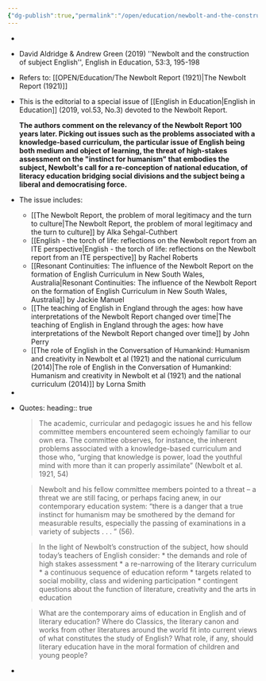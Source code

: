 ```yaml
---
{"dg-publish":true,"permalink":"/open/education/newbolt-and-the-construction-of-subject-english/"}
---
```




- 
- David Aldridge & Andrew Green (2019) ''Newbolt and the construction of subject English'', English in Education, 53:3, 195-198
- Refers to: [[OPEN/Education/The Newbolt Report (1921)\|The Newbolt Report (1921)]]
- This is the editorial to a special issue of [[English in Education\|English in Education]] (2019, vol.53, No.3) devoted to the Newbolt Report.
  
  **The authors comment on the relevancy of the Newbolt Report 100 years later. Picking out issues such as the problems associated with a knowledge-based curriculum, the particular issue of English being both medium and object of learning, the threat of high-stakes assessment on the "instinct for humanism" that embodies the subject, Newbolt's call for a re-conception of national education, of literacy education bridging social divisions and the subject being a liberal and democratising force.**
- The issue includes:
	- [[The Newbolt Report, the problem of moral legitimacy and the turn to culture\|The Newbolt Report, the problem of moral legitimacy and the turn to culture]] by Alka Sehgal-Cuthbert
	- [[English - the torch of life: reflections on the Newbolt report from an ITE perspective\|English - the torch of life: reflections on the Newbolt report from an ITE perspective]] by Rachel Roberts
	- [[Resonant Continuities: The influence of the Newbolt Report on the formation of English Curriculum in New South Wales, Australia\|Resonant Continuities: The influence of the Newbolt Report on the formation of English Curriculum in New South Wales, Australia]] by Jackie Manuel
	- [[The teaching of English in England through the ages: how have interpretations of the Newbolt Report changed over time\|The teaching of English in England through the ages: how have interpretations of the Newbolt Report changed over time]] by John Perry
	- [[The role of English in the Conversation of Humankind: Humanism and creativity in Newbolt et al (1921) and the national curriculum (2014)\|The role of English in the Conversation of Humankind: Humanism and creativity in Newbolt et al (1921) and the national curriculum (2014)]] by Lorna Smith
-
- Quotes:
  heading:: true
  
   > The academic, curricular and pedagogic issues he and his fellow committee members encountered seem echoingly familiar to our own era. The committee observes, for instance, the inherent problems associated with a knowledge-based curriculum and those who, “urging that knowledge is power, load the youthful mind with more than it can properly assimilate” (Newbolt et al. 1921, 54)
  
   >Newbolt and his fellow committee members pointed to a threat – a threat we are still facing, or perhaps facing anew, in our contemporary education system: “there is a danger that a true instinct for humanism may be smothered by the demand for measurable results, especially the passing of examinations in a variety of subjects . . . ” (56).
  
   >In the light of Newbolt’s construction of the subject, how should today’s teachers of English consider: * the demands and role of high stakes assessment * a re-narrowing of the literary curriculum * a continuous sequence of education reform * targets related to social mobility, class and widening participation * contingent questions about the function of literature, creativity and the arts in education
  
   >What are the contemporary aims of education in English and of literary education? Where do Classics, the literary canon and works from other literatures around the world fit into current views of what constitutes the study of English? What role, if any, should literary education have in the moral formation of children and young people?
-